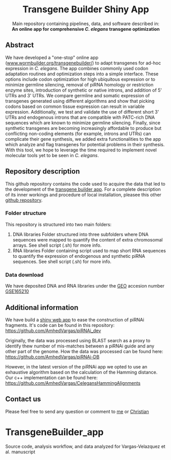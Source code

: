 
<h1 align="center">Transgene Builder Shiny App</h1>
<p align="center">
Main repository containing pipelines, data, and software described in: <br><b>An online app for comprehensive <i>C. elegans</i> transgene optimization </b>
</p>

## Abstract
We have developed a "one-stop" online app (www.wormbuilder.org/transgenebuilder/) to adapt transgenes for ad-hoc expression in <i>C. elegans</i>. The app combines commonly used codon adaptation routines and optimization steps into a simple interface. These options include codon optimization for high ubiquitous expression or to minimize germline silencing, removal of piRNA homology or restriction enzyme sites, introduction of synthetic or native introns, and addition of 5' UTRs and 3' UTRs. We compare germline and somatic expression of transgenes generated using different algorithms and show that picking codons based on common tissue expression can result in variable expression. Additionally, we test and validate the use of different short 3' UTRs and endogenous introns that are compatible with  PATC-rich DNA sequences which are known to minimize germline silencing. Finally, since synthetic transgenes are becoming increasingly affordable to produce but conflicting non-coding elements (for example, introns and UTRs) can complicate their gene synthesis, we added extra functionalities to the app which analyze and flag transgenes for potential problems in their synthesis. With this tool, we hope to leverage the time required to implement novel molecular tools yet to be seen in <i>C. elegans</i>.

## Repository description
This github repository contains the code used to acquire the data that led to the development of the [transgene builder app](). For a complete description of its inner workings and procedure of local installation, pleasee this other [github repository]().

### Folder structure
This repository is structured into two main folders:
1. DNA libraries
Folder structured into three subfolders where DNA sequences were mapped to quantify the content of extra chromosomal arrays. See shell script (.sh) for more info.
2. RNA libraries
Folder containing script used to map short RNA sequences to quantify the expression of endogenous and synthetic piRNA sequences. See shell script (.sh) for more info.

### Data download
We have deposited DNA and RNA libraries under the [GEO](https://www.ncbi.nlm.nih.gov/geo/) accesion number [GSE165210](https://www.ncbi.nlm.nih.gov/geo/query/acc.cgi?acc=GSE165210)

## Additional information
We have build a [shiny web app](https://wormbuilder.dev/piRNAi/) to ease the construction of piRNAi fragments. 
It's code can be found in this repository: https://github.com/AmhedVargas/piRNAi_dev

Originally, the data was processed using BLAST search as a proxy to identify thew number of mis-matches between a piRNAi guide and any other part of the genome. How the data was processed can be found here: https://github.com/AmhedVargas/piRNAi-DB

However, in the latest version of the piRNAi app we opted to use an exhaustive algorithm based on the calculation of the Hamming distance. Our c++ implementation can be found here: https://github.com/AmhedVargas/CelegansHammingAlignments

## Contact us
Please feel free to send any question or comment to [me](mailto:avargas0lcg@gmail.com) or [Christian](mailto:cfjensen@kaust.edu.sa)



# TransgeneBuilder_app
Source code, analysis workflow, and data analyzed for Vargas-Velazquez et al. manuscript
